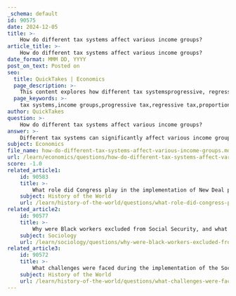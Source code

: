 ```yaml
---
_schema: default
id: 90575
date: 2024-12-05
title: >-
    How do different tax systems affect various income groups?
article_title: >-
    How do different tax systems affect various income groups?
date_format: MMM DD, YYYY
post_on_text: Posted on
seo:
  title: QuickTakes | Economics
  page_description: >-
    This content explores how different tax systemsprogressive, regressive, and proportionalimpact various income groups, affecting income distribution and economic inequality.
  page_keywords: >-
    tax systems,income groups,progressive tax,regressive tax,proportional tax,economic inequality,tax burden,wealth redistribution,social welfare programs
author: QuickTakes
question: >-
    How do different tax systems affect various income groups?
answer: >-
    Different tax systems can significantly affect various income groups, primarily through the mechanisms of progressive, regressive, and proportional taxation.\n\n1. **Progressive Tax System**: In a progressive tax system, tax rates increase as income rises. This means that higher-income individuals pay a larger percentage of their income in taxes compared to lower-income individuals. For example, the U.S. federal income tax is structured progressively, where the bottom 20% of households pay only about 0.9% of their income in federal taxes, while the top 1% pay approximately one-third of their income. This system aims to reduce income inequality by ensuring that those with greater financial means contribute a more significant share to government revenues, which can then be used to fund social welfare programs that benefit lower-income groups.\n\n2. **Regressive Tax System**: Conversely, a regressive tax system imposes a higher relative burden on lower-income individuals. In this system, lower-income earners pay a larger percentage of their income in taxes compared to their wealthier counterparts. For instance, sales taxes and certain excise taxes can be considered regressive because they take a larger share of income from those who earn less. As a result, regressive taxes can exacerbate income inequality, as they disproportionately affect those with lower incomes.\n\n3. **Proportional Tax System**: A proportional tax system, also known as a flat tax, charges all taxpayers the same percentage of their income, regardless of how much they earn. This system results in taxpayers paying roughly the same percentage of their incomes in taxes, which can lead to a situation where lower-income individuals bear a heavier burden relative to their income compared to higher-income individuals.\n\nOverall, the structure of the tax system plays a crucial role in shaping income distribution and addressing economic inequality. While a progressive tax system can help mitigate income inequality by redistributing wealth, regressive taxes can deepen the divide between income groups. The effectiveness of these systems in achieving equitable outcomes often depends on the broader context of government spending and social welfare programs that accompany them.
subject: Economics
file_name: how-do-different-tax-systems-affect-various-income-groups.md
url: /learn/economics/questions/how-do-different-tax-systems-affect-various-income-groups
score: -1.0
related_article1:
    id: 90583
    title: >-
        What role did Congress play in the implementation of New Deal policies?
    subject: History of the World
    url: /learn/history-of-the-world/questions/what-role-did-congress-play-in-the-implementation-of-new-deal-policies
related_article2:
    id: 90577
    title: >-
        Why were Black workers excluded from Social Security, and what impact did this have?
    subject: Sociology
    url: /learn/sociology/questions/why-were-black-workers-excluded-from-social-security-and-what-impact-did-this-have
related_article3:
    id: 90572
    title: >-
        What challenges were faced during the implementation of the Social Security Act?
    subject: History of the World
    url: /learn/history-of-the-world/questions/what-challenges-were-faced-during-the-implementation-of-the-social-security-act
---
```


&nbsp;